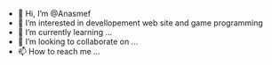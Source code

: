 - 👋 Hi, I’m @Anasmef
- 👀 I’m interested in devellopement web site and game programming
- 🌱 I’m currently learning ...
- 💞️ I’m looking to collaborate on ...
- 📫 How to reach me ...

<!---
Anasmef/Anasmef is a ✨ special ✨ repository because its `README.md` (this file) appears on your GitHub profile.
You can click the Preview link to take a look at your changes.
--->
